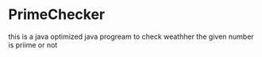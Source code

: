 # PrimeChecker
this is a java optimized java progream to check weathher the given number is priime or not
